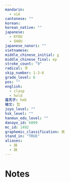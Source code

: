 ```yaml
---
mandarin:
  - xié
cantonese: ""
korean:
korean_native: ""
japanese:
  - KYOU
  - SHOU
japanese_nanori: ""
vietnamese:
middle_chinese_initial: ɣ
middle_chinese_final: ep
stroke_count: "9"
radical: 手
skip_number: 1-3-6
grade_level: 6
pos: ""
english:
  - clasp
  - hold
羅馬字: heb
韓文: 헙
joyo_level: ""
hsk_level: ""
hanmun_edu_level: ""
danayo_id: 6099
mc_id: 1492
graphemic_classification: 夹
stand_in: "TRUE"
aliases:
  - 挟
  - 挾
---
```


# Notes

